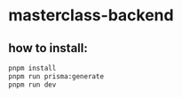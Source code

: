 # masterclass-backend

## how to install:

```bash
pnpm install
pnpm run prisma:generate
pnpm run dev
```